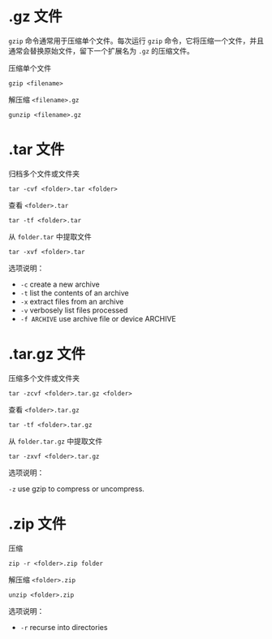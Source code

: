 # .gz 文件

`gzip` 命令通常用于压缩单个文件。每次运行 `gzip` 命令，它将压缩一个文件，并且通常会替换原始文件，留下一个扩展名为 `.gz` 的压缩文件。

压缩单个文件

```shell
gzip <filename>
```

解压缩 `<filename>.gz`

```shell
gunzip <filename>.gz
```



# .tar 文件

归档多个文件或文件夹

```shell
tar -cvf <folder>.tar <folder>
```

查看 `<folder>.tar`

```shell
tar -tf <folder>.tar
```

从 `folder.tar` 中提取文件

```shell
tar -xvf <folder>.tar
```

选项说明：

- `-c` create a new archive
- `-t` list the contents of an archive
- `-x` extract files from an archive
- `-v` verbosely list files processed
- `-f ARCHIVE` use archive file or device ARCHIVE



# .tar.gz 文件

压缩多个文件或文件夹

```shell
tar -zcvf <folder>.tar.gz <folder>
```

查看 `<folder>.tar.gz`

```shell
tar -tf <folder>.tar.gz
```

从 `folder.tar.gz` 中提取文件

```shell
tar -zxvf <folder>.tar.gz
```

选项说明：

`-z` use gzip to compress or uncompress.



# .zip 文件

压缩

```shell
zip -r <folder>.zip folder
```

解压缩 `<folder>.zip` 

```shell
unzip <folder>.zip
```

选项说明：

- `-r` recurse into directories
